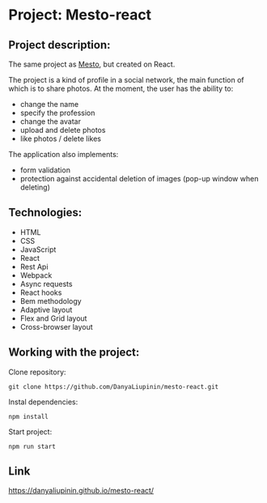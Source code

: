 # Project: Mesto-react

## Project description:
The same project as [Mesto](https://github.com/DanyaLiupinin/mesto), but created on React.

The project is a kind of profile in a social network, the main function of which is to share photos. At the moment, the user has the ability to:
- change the name 
- specify the profession
- change the avatar
- upload and delete photos
- like photos / delete likes

The application also implements: 

- form validation
- protection against accidental deletion of images (pop-up window when deleting)

## Technologies:
- HTML
- CSS
- JavaScript
- React
- Rest Api
- Webpack
- Async requests 
- React hooks
- Bem methodology
- Adaptive layout
- Flex and Grid layout
- Cross-browser layout 

## Working with the project:

Clone repository:

``` git clone https://github.com/DanyaLiupinin/mesto-react.git ```

Instal dependencies: 

``` npm install ```

Start project: 

``` npm run start ```

## Link ##
https://danyaliupinin.github.io/mesto-react/
